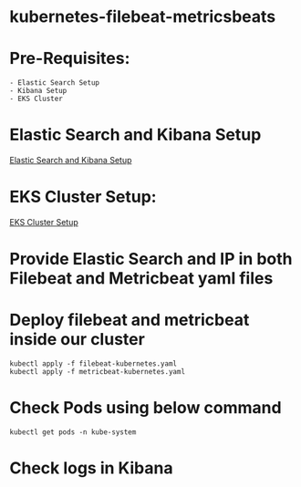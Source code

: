 # kubernetes-filebeat-metricsbeats

# Pre-Requisites:
    - Elastic Search Setup
    - Kibana Setup
    - EKS Cluster
# Elastic Search and Kibana Setup
  [Elastic Search and Kibana Setup](https://github.com/Naresh240/elasticsearch-logstash-kibana.git)
# EKS Cluster Setup:
  [EKS Cluster Setup](https://github.com/Naresh240/eks-cluster-setup/blob/main/README.md)
# Provide Elastic Search and IP in both Filebeat and Metricbeat yaml files
# Deploy filebeat and metricbeat inside our cluster
    kubectl apply -f filebeat-kubernetes.yaml
    kubectl apply -f metricbeat-kubernetes.yaml
# Check Pods using below command
    kubectl get pods -n kube-system
# Check logs in Kibana
